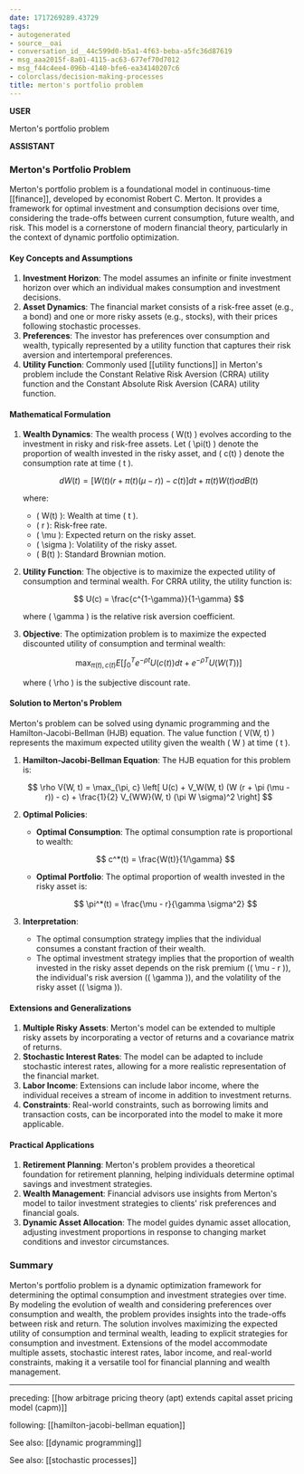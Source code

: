 ```yaml
---
date: 1717269289.43729
tags:
- autogenerated
- source__oai
- conversation_id__44c599d0-b5a1-4f63-beba-a5fc36d87619
- msg_aaa2015f-8a01-4115-ac63-677ef70d7012
- msg_f44c4ee4-096b-4140-bfe6-ea34140207c6
- colorclass/decision-making-processes
title: merton's portfolio problem
---
```


**USER**

Merton's portfolio problem


**ASSISTANT**

### Merton's Portfolio Problem

Merton's portfolio problem is a foundational model in continuous-time [[finance]], developed by economist Robert C. Merton. It provides a framework for optimal investment and consumption decisions over time, considering the trade-offs between current consumption, future wealth, and risk. This model is a cornerstone of modern financial theory, particularly in the context of dynamic portfolio optimization.

#### Key Concepts and Assumptions

1. **Investment Horizon**: The model assumes an infinite or finite investment horizon over which an individual makes consumption and investment decisions.
2. **Asset Dynamics**: The financial market consists of a risk-free asset (e.g., a bond) and one or more risky assets (e.g., stocks), with their prices following stochastic processes.
3. **Preferences**: The investor has preferences over consumption and wealth, typically represented by a utility function that captures their risk aversion and intertemporal preferences.
4. **Utility Function**: Commonly used [[utility functions]] in Merton's problem include the Constant Relative Risk Aversion (CRRA) utility function and the Constant Absolute Risk Aversion (CARA) utility function.

#### Mathematical Formulation

1. **Wealth Dynamics**: The wealth process \( W(t) \) evolves according to the investment in risky and risk-free assets. Let \( \pi(t) \) denote the proportion of wealth invested in the risky asset, and \( c(t) \) denote the consumption rate at time \( t \).

   $$ dW(t) = \left[ W(t) (r + \pi(t) (\mu - r)) - c(t) \right] dt + \pi(t) W(t) \sigma dB(t) $$

   where:
   - \( W(t) \): Wealth at time \( t \).
   - \( r \): Risk-free rate.
   - \( \mu \): Expected return on the risky asset.
   - \( \sigma \): Volatility of the risky asset.
   - \( B(t) \): Standard Brownian motion.

2. **Utility Function**: The objective is to maximize the expected utility of consumption and terminal wealth. For CRRA utility, the utility function is:

   $$ U(c) = \frac{c^{1-\gamma}}{1-\gamma} $$

   where \( \gamma \) is the relative risk aversion coefficient.

3. **Objective**: The optimization problem is to maximize the expected discounted utility of consumption and terminal wealth:

   $$ \max_{\pi(t), c(t)} E \left[ \int_0^T e^{-\rho t} U(c(t)) dt + e^{-\rho T} U(W(T)) \right] $$

   where \( \rho \) is the subjective discount rate.

#### Solution to Merton's Problem

Merton's problem can be solved using dynamic programming and the Hamilton-Jacobi-Bellman (HJB) equation. The value function \( V(W, t) \) represents the maximum expected utility given the wealth \( W \) at time \( t \).

1. **Hamilton-Jacobi-Bellman Equation**: The HJB equation for this problem is:

   $$ \rho V(W, t) = \max_{\pi, c} \left[ U(c) + V_W(W, t) (W (r + \pi (\mu - r)) - c) + \frac{1}{2} V_{WW}(W, t) (\pi W \sigma)^2 \right] $$

2. **Optimal Policies**:
   - **Optimal Consumption**: The optimal consumption rate is proportional to wealth:

     $$ c^*(t) = \frac{W(t)}{1/\gamma} $$

   - **Optimal Portfolio**: The optimal proportion of wealth invested in the risky asset is:

     $$ \pi^*(t) = \frac{\mu - r}{\gamma \sigma^2} $$

3. **Interpretation**:
   - The optimal consumption strategy implies that the individual consumes a constant fraction of their wealth.
   - The optimal investment strategy implies that the proportion of wealth invested in the risky asset depends on the risk premium (\( \mu - r \)), the individual's risk aversion (\( \gamma \)), and the volatility of the risky asset (\( \sigma \)).

#### Extensions and Generalizations

1. **Multiple Risky Assets**: Merton's model can be extended to multiple risky assets by incorporating a vector of returns and a covariance matrix of returns.
2. **Stochastic Interest Rates**: The model can be adapted to include stochastic interest rates, allowing for a more realistic representation of the financial market.
3. **Labor Income**: Extensions can include labor income, where the individual receives a stream of income in addition to investment returns.
4. **Constraints**: Real-world constraints, such as borrowing limits and transaction costs, can be incorporated into the model to make it more applicable.

#### Practical Applications

1. **Retirement Planning**: Merton's problem provides a theoretical foundation for retirement planning, helping individuals determine optimal savings and investment strategies.
2. **Wealth Management**: Financial advisors use insights from Merton's model to tailor investment strategies to clients' risk preferences and financial goals.
3. **Dynamic Asset Allocation**: The model guides dynamic asset allocation, adjusting investment proportions in response to changing market conditions and investor circumstances.

### Summary

Merton's portfolio problem is a dynamic optimization framework for determining the optimal consumption and investment strategies over time. By modeling the evolution of wealth and considering preferences over consumption and wealth, the problem provides insights into the trade-offs between risk and return. The solution involves maximizing the expected utility of consumption and terminal wealth, leading to explicit strategies for consumption and investment. Extensions of the model accommodate multiple assets, stochastic interest rates, labor income, and real-world constraints, making it a versatile tool for financial planning and wealth management.


---

preceding: [[how arbitrage pricing theory (apt) extends capital asset pricing model (capm)]]  


following: [[hamilton-jacobi-bellman equation]]

See also: [[dynamic programming]]


See also: [[stochastic processes]]
